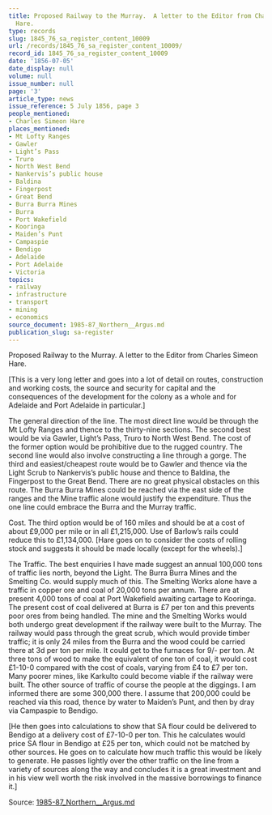 ```yaml
---
title: Proposed Railway to the Murray.  A letter to the Editor from Charles Simeon
  Hare.
type: records
slug: 1845_76_sa_register_content_10009
url: /records/1845_76_sa_register_content_10009/
record_id: 1845_76_sa_register_content_10009
date: '1856-07-05'
date_display: null
volume: null
issue_number: null
page: '3'
article_type: news
issue_reference: 5 July 1856, page 3
people_mentioned:
- Charles Simeon Hare
places_mentioned:
- Mt Lofty Ranges
- Gawler
- Light’s Pass
- Truro
- North West Bend
- Nankervis’s public house
- Baldina
- Fingerpost
- Great Bend
- Burra Burra Mines
- Burra
- Port Wakefield
- Kooringa
- Maiden’s Punt
- Campaspie
- Bendigo
- Adelaide
- Port Adelaide
- Victoria
topics:
- railway
- infrastructure
- transport
- mining
- economics
source_document: 1985-87_Northern__Argus.md
publication_slug: sa-register
---
```


Proposed Railway to the Murray.  A letter to the Editor from Charles Simeon Hare.

[This is a very long letter and goes into a lot of detail on routes, construction and working costs, the source and security for capital and the consequences of the development for the colony as a whole and for Adelaide and Port Adelaide in particular.]

The general direction of the line.  The most direct line would be through the Mt Lofty Ranges and thence to the thirty-nine sections.  The second best would be via Gawler, Light’s Pass, Truro to North West Bend.  The cost of the former option would be prohibitive due to the rugged country.  The second line would also involve constructing a line through a gorge.  The third and easiest/cheapest route would be to Gawler and thence via the Light Scrub to Nankervis’s public house and thence to Baldina, the Fingerpost to the Great Bend.  There are no great physical obstacles on this route.  The Burra Burra Mines could be reached via the east side of the ranges and the Mine traffic alone would justify the expenditure.  Thus the one line could embrace the Burra and the Murray traffic.

Cost.  The third option would be of 160 miles and should be at a cost of about £9,000 per mile or in all £1,215,000.  Use of Barlow’s rails could reduce this to £1,134,000.  [Hare goes on to consider the costs of rolling stock and suggests it should be made locally (except for the wheels).]

The Traffic.  The best enquiries I have made suggest an annual 100,000 tons of traffic lies north, beyond the Light.  The Burra Burra Mines and the Smelting Co. would supply much of this.  The Smelting Works alone have a traffic in copper ore and coal of 20,000 tons per annum.  There are at present 4,000 tons of coal at Port Wakefield awaiting cartage to Kooringa.  The present cost of coal delivered at Burra is £7 per ton and this prevents poor ores from being handled.  The mine and the Smelting Works would both undergo great development if the railway were built to the Murray.  The railway would pass through the great scrub, which would provide timber traffic; it is only 24 miles from the Burra and the wood could be carried there at 3d per ton per mile.  It could get to the furnaces for 9/- per ton.  At three tons of wood to make the equivalent of one ton of coal, it would cost £1-10-0 compared with the cost of coals, varying from £4 to £7 per ton.  Many poorer mines, like Karkulto could become viable if the railway were built.                          The other source of traffic of course the people at the diggings.  I am informed there are some 300,000 there.  I assume that 200,000 could be reached via this road, thence by water to Maiden’s Punt, and then by dray via Campaspie to Bendigo.

[He then goes into calculations to show that SA flour could be delivered to Bendigo at a delivery cost of £7-10-0 per ton.  This he calculates would price SA flour in Bendigo at £25 per ton, which could not be matched by other sources.  He goes on to calculate how much traffic this would be likely to generate.  He passes lightly over the other traffic on the line from a variety of sources along the way and concludes it is a great investment and in his view well worth the risk involved in the massive borrowings to finance it.]

Source: [1985-87_Northern__Argus.md](/downloads/markdown/1985-87_Northern__Argus.md)
